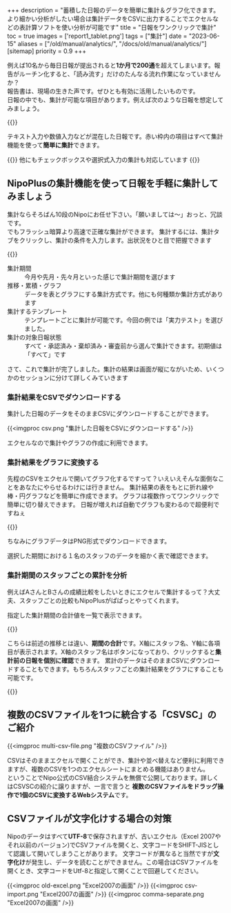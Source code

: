 +++
description = "蓄積した日報のデータを簡単に集計＆グラフ化できます。より細かい分析がしたい場合は集計データをCSVに出力することでエクセルなどの表計算ソフトを使い分析が可能です"
title = "日報をワンクリックで集計"
toc = true
images = ['report1_tablet.png']
tags = ["集計"]
date = "2023-06-15"
aliases = ["/old/manual/analytics/", "/docs/old/manual/analytics/"]
[sitemap]
  priority = 0.9
+++



例えば10名から毎日日報が提出されると**1か月で200通**を超えてしまいます。報告がルーチン化すると、「読み流す」だけのたんなる流れ作業になっていませんか？  
報告書は、現場の生きた声です。ぜひとも有効に活用したいものです。  
日報の中でも、集計が可能な項目があります。例えば次のような日報を想定してみましょう。

{{<icatch filename="report1" msg="日報のデータ 自動で集計できる！" title="集計対象となる日報の例。文字は集計できないが数値は集計できる" fontsize="30px" alice="here">}}

テキスト入力や数値入力などが混在した日報です。赤い枠内の項目はすべて集計機能を使って**簡単に集計**できます。

{{<alice pos="left" icon="default">}}
他にもチェックボックスや選択式入力の集計も対応しています
{{</alice>}}

## NipoPlusの集計機能を使って日報を手軽に集計してみましょう

集計ならそろばん10段のNipoにお任せ下さい。「願いましては〜」おっと、冗談です。  
でもフラッシュ暗算より高速で正確な集計ができます。
集計するには、集計タブをクリックし、集計の条件を入力します。出状況をひと目で把握できます


{{<icatch filename="data-list" msg="データを1枚の表に 集約するのも簡単" title="集計対象となる日報の例。文字は集計できないが数値は集計できる" fontsize="30px" alice="ok">}}


<dl class="basic">
  <dt>集計期間</dt>
  <dd>今月や先月・先々月といった感じで集計期間を選びます</dd>
  <dt>推移・累積・グラフ</dt>
  <dd>データを表とグラフにする集計方式です。他にも何種類か集計方式があります</dd>
  <dt>集計するテンプレート</dt>
  <dd>テンプレートごとに集計が可能です。今回の例では「実力テスト」を選びました。</dd>
  <dt>集計の対象日報状態</dt>
  <dd>すべて・承認済み・棄却済み・審査前から選んで集計できます。初期値は「すべて」です</dd>
</dl>

さて、これで集計が完了しました。集計の結果は画面が縦にながいため、いくつかのセッションに分けて詳しくみていきます

### 集計結果をCSVでダウンロードする

集計した日報のデータをそのままCSVにダウンロードすることができます。

{{<imgproc csv.png "集計した日報をCSVにダウンロードする" />}}

エクセルなので集計やグラフの作成に利用できます。

### 集計結果をグラフに変換する

先程のCSVをエクセルで開いてグラフ化するですって？いえいえそんな面倒なことをあなたにやらせるわけには行きません。
集計結果の表をもとに折れ線や棒・円グラフなどを簡単に作成できます。
グラフは複数作ってワンクリックで簡単に切り替えできます。
日報が増えれば自動でグラフも変わるので超便利ですねぇ

{{<icatch filename="charts" msg="楽をするのでなく... 効率化するのです" title="集計対象となる日報の例。文字は集計できないが数値は集計できる" fontsize="30px" alice="default">}}

ちなみにグラフデータはPNG形式でダウンロードできます。

選択した期間における１名のスタッフのデータを細かく表で確認できます。

### 集計期間のスタッフごとの累計を分析

例えばAさんとBさんの成績比較をしたいときにエクセルで集計するって？大丈夫、スタッフごとの比較もNipoPlusがぱぱっとやってくれます。

指定した集計期間の合計値を一覧で表示できます。

{{<icatch filename="staff-analytics" msg="スタッフ同士の比較に 便利な機能だよ" title="集計期間の合計をスタッフごとに棒グラフで表示" fontsize="30px" alice="default">}}


こちらは前述の推移とは違い、**期間の合計**です。X軸にスタッフ名、Y軸に各項目が表示されます。X軸のスタッフ名はボタンになっており、クリックすると**集計前の日報を個別に確認**できます。
累計のデータはそのままCSVにダウンロードすることもできます。もちろんスタッフごとの集計結果をグラフにすることも可能です。

{{<icatch filename="charts2" msg="スタッフ同士の比較を グラフ化したよ" title="集計期間の合計をスタッフごとに棒グラフで表示" fontsize="30px" alice="tablet">}}



## 複数のCSVファイルを1つに統合する「CSVSC」のご紹介

{{<imgproc multi-csv-file.png "複数のCSVファイル" />}}

CSVはそのままエクセルで開くことができ、集計や並べ替えなど便利に利用できますが、複数のCSVを1つのエクセルシートにまとめる機能はありません。  
ということでNipo公式のCSV結合システムを無償で公開しております。詳しくはCSVSCの紹介に譲りますが、一言で言うと
**複数のCSVファイルをドラッグ操作で1個のCSVに変換するWebシステム**です。


## CSVファイルが文字化けする場合の対策

Nipoのデータはすべて**UTF-8**で保存されますが、古いエクセル（Excel 2007やそれ以前のバージョン)でCSVファイルを開くと、文字コードをSHIFT-JISとして認識して開いてしまうことがあります。
文字コードが異なると当然ですが**文字化け**が発生し、データを読むことができません。この場合はCSVファイルを開くとき、文字コードをUtf-8と指定して開くことで回避してください。

{{<imgproc old-excel.png "Excel2007の画面" />}}
{{<imgproc csv-import.png "Excel2007の画面" />}}
{{<imgproc comma-separate.png "Excel2007の画面" />}}
